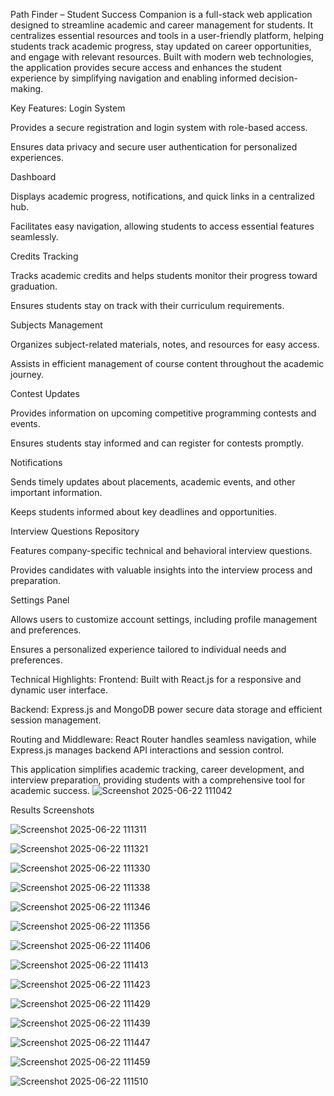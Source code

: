 Path Finder – Student Success Companion is a full-stack web application designed to streamline academic and career management for students. It centralizes essential resources and tools in a user-friendly platform, helping students track academic progress, stay updated on career opportunities, and engage with relevant resources. Built with modern web technologies, the application provides secure access and enhances the student experience by simplifying navigation and enabling informed decision-making.

Key Features:
Login System

Provides a secure registration and login system with role-based access.

Ensures data privacy and secure user authentication for personalized experiences.

Dashboard

Displays academic progress, notifications, and quick links in a centralized hub.

Facilitates easy navigation, allowing students to access essential features seamlessly.

Credits Tracking

Tracks academic credits and helps students monitor their progress toward graduation.

Ensures students stay on track with their curriculum requirements.

Subjects Management

Organizes subject-related materials, notes, and resources for easy access.

Assists in efficient management of course content throughout the academic journey.

Contest Updates

Provides information on upcoming competitive programming contests and events.

Ensures students stay informed and can register for contests promptly.

Notifications

Sends timely updates about placements, academic events, and other important information.

Keeps students informed about key deadlines and opportunities.

Interview Questions Repository

Features company-specific technical and behavioral interview questions.

Provides candidates with valuable insights into the interview process and preparation.

Settings Panel

Allows users to customize account settings, including profile management and preferences.

Ensures a personalized experience tailored to individual needs and preferences.

Technical Highlights:
Frontend: Built with React.js for a responsive and dynamic user interface.

Backend: Express.js and MongoDB power secure data storage and efficient session management.

Routing and Middleware: React Router handles seamless navigation, while Express.js manages backend API interactions and session control.

This application simplifies academic tracking, career development, and interview preparation, providing students with a comprehensive tool for academic success.
![Screenshot 2025-06-22 111042](https://github.com/user-attachments/assets/c259e9b0-b2af-44b4-92cb-f54811152940)



Results Screenshots

![Screenshot 2025-06-22 111311](https://github.com/user-attachments/assets/3156265d-fb07-4927-976c-036b350b5047)

![Screenshot 2025-06-22 111321](https://github.com/user-attachments/assets/63a4e77b-2acb-479c-8675-df9fb8eb94b3)

![Screenshot 2025-06-22 111330](https://github.com/user-attachments/assets/32b95679-0311-424f-bb40-da405b915100)

![Screenshot 2025-06-22 111338](https://github.com/user-attachments/assets/42bde583-317e-442e-8ac1-55f5184bfd0b)

![Screenshot 2025-06-22 111346](https://github.com/user-attachments/assets/e3f9c07a-c869-4355-b919-396ecbc9b83b)

![Screenshot 2025-06-22 111356](https://github.com/user-attachments/assets/f188c7e9-ff2c-41ae-8629-0690dd2de042)

![Screenshot 2025-06-22 111406](https://github.com/user-attachments/assets/2f8acf9c-18c1-4097-8b44-2d0b85ed4c65)

![Screenshot 2025-06-22 111413](https://github.com/user-attachments/assets/73245867-c759-4b8a-929c-2326dbda9459)

![Screenshot 2025-06-22 111423](https://github.com/user-attachments/assets/6a3bc2be-ab0c-45aa-b7e7-2ee6f3519362)

![Screenshot 2025-06-22 111429](https://github.com/user-attachments/assets/498575a1-9e68-4334-8ffd-06451e364b18)

![Screenshot 2025-06-22 111439](https://github.com/user-attachments/assets/c0e1e3c9-d9ac-43f8-b53a-5653458d86f7)

![Screenshot 2025-06-22 111447](https://github.com/user-attachments/assets/93d8a51e-81d3-42b6-91a0-a3f5a8651cf7)

![Screenshot 2025-06-22 111459](https://github.com/user-attachments/assets/ee73c8f0-ea84-4a53-a3f3-c8468a34a8f5)

![Screenshot 2025-06-22 111510](https://github.com/user-attachments/assets/670c11e4-d396-465a-9d46-c2827ffd68b8)



